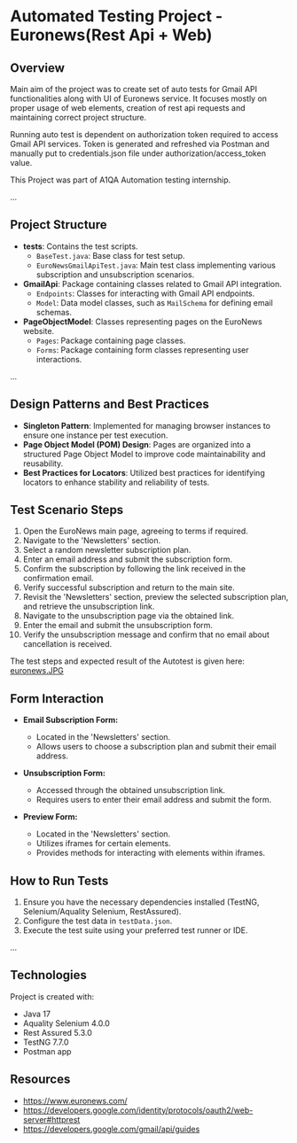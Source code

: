# Automated Testing Project - Euronews(Rest Api + Web)

## Overview
Main aim of the project was to create set of auto tests for Gmail API functionalities along with UI of Euronews service. It focuses mostly on proper usage of web elements, creation of rest api requests and maintaining correct project structure.

Running auto test is dependent on authorization token required to access Gmail API services. Token is generated and refreshed via Postman and manually put to credentials.json file under authorization/access_token value.

This Project was part of A1QA Automation testing internship.

...

## Project Structure
- **tests**: Contains the test scripts.
  - `BaseTest.java`: Base class for test setup.
  - `EuroNewsGmailApiTest.java`: Main test class implementing various subscription and unsubscription scenarios.
- **GmailApi**: Package containing classes related to Gmail API integration.
  - `Endpoints`: Classes for interacting with Gmail API endpoints.
  - `Model`: Data model classes, such as `MailSchema` for defining email schemas.
- **PageObjectModel**: Classes representing pages on the EuroNews website.
  - `Pages`: Package containing page classes.
  - `Forms`: Package containing form classes representing user interactions.

...

## Design Patterns and Best Practices
- **Singleton Pattern**: Implemented for managing browser instances to ensure one instance per test execution.
- **Page Object Model (POM) Design**: Pages are organized into a structured Page Object Model to improve code maintainability and reusability.
- **Best Practices for Locators**: Utilized best practices for identifying locators to enhance stability and reliability of tests.

## Test Scenario Steps
1. Open the EuroNews main page, agreeing to terms if required.
2. Navigate to the 'Newsletters' section.
3. Select a random newsletter subscription plan.
4. Enter an email address and submit the subscription form.
5. Confirm the subscription by following the link received in the confirmation email.
6. Verify successful subscription and return to the main site.
7. Revisit the 'Newsletters' section, preview the selected subscription plan, and retrieve the unsubscription link.
8. Navigate to the unsubscription page via the obtained link.
9. Enter the email and submit the unsubscription form.
10. Verify the unsubscription message and confirm that no email about cancellation is received.

The test steps and expected result of the Autotest is given here: [euronews.JPG](euronews.JPG)

## Form Interaction
- **Email Subscription Form:**
  - Located in the 'Newsletters' section.
  - Allows users to choose a subscription plan and submit their email address.

- **Unsubscription Form:**
  - Accessed through the obtained unsubscription link.
  - Requires users to enter their email address and submit the form.

- **Preview Form:**
  - Located in the 'Newsletters' section.
  - Utilizes iframes for certain elements.
  - Provides methods for interacting with elements within iframes.

## How to Run Tests
1. Ensure you have the necessary dependencies installed (TestNG, Selenium/Aquality Selenium, RestAssured).
2. Configure the test data in `testData.json`.
3. Execute the test suite using your preferred test runner or IDE.

...


## Technologies
Project is created with:
- Java 17
- Aquality Selenium 4.0.0
- Rest Assured 5.3.0
- TestNG 7.7.0
- Postman app

## Resources
- https://www.euronews.com/
- https://developers.google.com/identity/protocols/oauth2/web-server#httprest
- https://developers.google.com/gmail/api/guides
